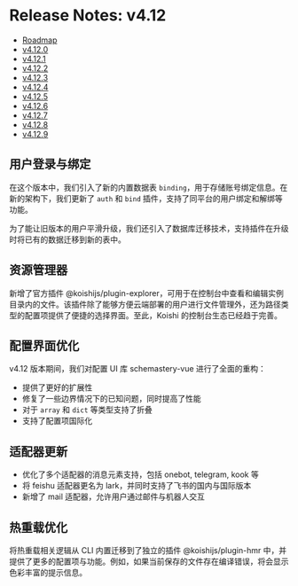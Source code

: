 # Release Notes: v4.12

- [Roadmap](https://github.com/koishijs/koishi/issues/1000)
- [v4.12.0](https://github.com/koishijs/koishi/releases/tag/4.12.0)
- [v4.12.1](https://github.com/koishijs/koishi/releases/tag/4.12.1)
- [v4.12.2](https://github.com/koishijs/koishi/releases/tag/4.12.2)
- [v4.12.3](https://github.com/koishijs/koishi/releases/tag/4.12.3)
- [v4.12.4](https://github.com/koishijs/koishi/releases/tag/4.12.4)
- [v4.12.5](https://github.com/koishijs/koishi/releases/tag/4.12.5)
- [v4.12.6](https://github.com/koishijs/koishi/releases/tag/4.12.6)
- [v4.12.7](https://github.com/koishijs/koishi/releases/tag/4.12.7)
- [v4.12.8](https://github.com/koishijs/koishi/releases/tag/4.12.8)
- [v4.12.9](https://github.com/koishijs/koishi/releases/tag/4.12.9)

## 用户登录与绑定

在这个版本中，我们引入了新的内置数据表 `binding`，用于存储账号绑定信息。在新的架构下，我们更新了 `auth` 和 `bind` 插件，支持了同平台的用户绑定和解绑等功能。

为了能让旧版本的用户平滑升级，我们还引入了数据库迁移技术，支持插件在升级时将已有的数据迁移到新的表中。

## 资源管理器

新增了官方插件 @koishijs/plugin-explorer，可用于在控制台中查看和编辑实例目录内的文件。该插件除了能够方便云端部署的用户进行文件管理外，还为路径类型的配置项提供了便捷的选择界面。至此，Koishi 的控制台生态已经趋于完善。

## 配置界面优化

v4.12 版本期间，我们对配置 UI 库 schemastery-vue 进行了全面的重构：

- 提供了更好的扩展性
- 修复了一些边界情况下的已知问题，同时提高了性能
- 对于 `array` 和 `dict` 等类型支持了折叠
- 支持了配置项国际化

## 适配器更新

- 优化了多个适配器的消息元素支持，包括 onebot, telegram, kook 等
- 将 feishu 适配器更名为 lark，并同时支持了飞书的国内与国际版本
- 新增了 mail 适配器，允许用户通过邮件与机器人交互

## 热重载优化

将热重载相关逻辑从 CLI 内置迁移到了独立的插件 @koishijs/plugin-hmr 中，并提供了更多的配置项与功能。例如，如果当前保存的文件存在编译错误，将会显示色彩丰富的提示信息。

